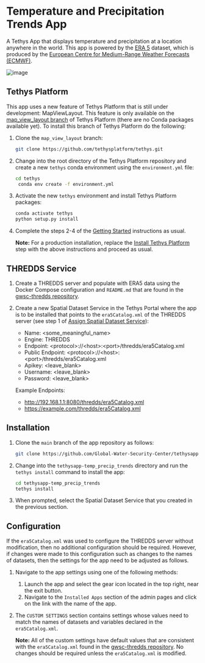 # Temperature and Precipitation Trends App

A Tethys App that displays temperature and precipitation at a location anywhere in the world. This app is powered by the [ERA 5](https://www.ecmwf.int/en/forecasts/dataset/ecmwf-reanalysis-v5) dataset, which is produced by the [European Centre for Medium-Range Weather Forecasts (ECMWF)](https://www.ecmwf.int/).

![image](https://user-images.githubusercontent.com/5123221/132414157-d80e5cd3-a358-4015-98dc-403288d72742.png)

## Tethys Platform

This app uses a new feature of Tethys Platform that is still under development: MapViewLayout. This feature is only available on the [map_view_layout branch](https://github.com/tethysplatform/tethys/tree/map_view_layout) of Tethys Platform (there are no Conda packages available yet). To install this branch of Tethys Platform do the following:

1. Clone the `map_view_layout` branch:

   ```bash
   git clone https://github.com/tethysplatform/tethys.git
   ```

2. Change into the root directory of the Tethys Platform repository and create a new `tethys` conda environment using the `environment.yml` file:

   ```bash
   cd tethys
    conda env create -f environment.yml
   ```

3. Activate the new `tethys` environment and install Tethys Platform packages:

   ```bash
   conda activate tethys
   python setup.py install
   ```

4. Complete the steps 2-4 of the [Getting Started](http://docs.tethysplatform.org/en/stable/installation.html) instructions as usual.

   **Note:** For a production installation, replace the [Install Tethys Platform](http://docs.tethysplatform.org/en/stable/installation/production/installation.html#id1) step with the above instructions and proceed as usual.

## THREDDS Service

1. Create a THREDDS server and populate with ERA5 data using the Docker Compose configuration and `README.md` that are found in the [gwsc-thredds repository](https://github.com/Global-Water-Security-Center/gwsc-thredds).

2. Create a new Spatial Dataset Service in the Tethys Portal where the app is to be installed that points to the `era5Catalog.xml` of the THREDDS server (see step 1 of [Assign Spatial Dataset Service](http://docs.tethysplatform.org/en/stable/tethys_sdk/tethys_services/spatial_dataset_services.html#assign-spatial-dataset-service)):

   * Name: <some_meaningful_name>
   * Engine: THREDDS
   * Endpoint: \<protocol>://\<host>:\<port>/thredds/era5Catalog.xml
   * Public Endpoint: \<protocol>://\<host>:\<port>/thredds/era5Catalog.xml
   * Apikey: <leave_blank>
   * Username: <leave_blank>
   * Password: <leave_blank>

   Example Endpoints: 
   * http://192.168.1.1:8080/thredds/era5Catalog.xml
   * https://example.com/thredds/era5Catalog.xml

## Installation

1. Clone the `main` branch of the app repository as follows:

   ```bash
   git clone https://github.com/Global-Water-Security-Center/tethysapp-temp_precip_trends.git
   ```

2. Change into the `tethysapp-temp_precip_trends` directory and run the `tethys install` command to install the app:

   ```bash
   cd tethysapp-temp_precip_trends
   tethys install
   ```

3. When prompted, select the Spatial Dataset Service that you created in the previous section.

## Configuration

If the `era5Catalog.xml` was used to configure the THREDDS server without modification, then no additional configuration should be required. However, if changes were made to this configuration such as changes to the names of datasets, then the settings for the app need to be adjusted as follows.

1. Navigate to the app settings using one of the following methods:
   1. Launch the app and select the gear icon located in the top right, near the exit button.
   2. Navigate to the `Installed Apps` section of the admin pages and click on the link with the name of the app.

2. The `CUSTOM SETTINGS` section contains settings whose values need to match the names of datasets and variables declared in the `era5Catalog.xml`.

   **Note:** All of the custom settings have default values that are consistent with the `era5Catalog.xml` found in the [gwsc-thredds repository](https://github.com/Global-Water-Security-Center/gwsc-thredds). No changes should be required unless the `era5Catalog.xml` is modified.
